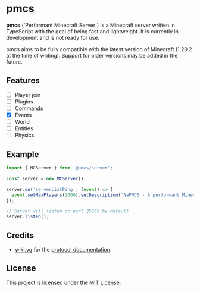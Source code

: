 # pmcs

**pmcs** ('Performant Minecraft Server') is a Minecraft server written in TypeScript with the goal of being fast and lightweight. It is currently in development and is not ready for use.

pmcs aims to be fully compatible with the latest version of Minecraft (1.20.2 at the time of writing). Support for older versions may be added in the future.

## Features

- [ ] Player join
- [ ] Plugins
- [ ] Commands
- [x] Events
- [ ] World
- [ ] Entities
- [ ] Physics

## Example

```js
import { MCServer } from '@pmcs/server';

const server = new MCServer();

server.on('serverListPing', (event) => {
  event.setMaxPlayers(2000).setDescription('§aPMCS - A performant Minecraft server');
});

// Server will listen on port 25565 by default
server.listen();
```

## Credits

- [wiki.vg](https://wiki.vg) for the [protocol documentation](https://wiki.vg/Protocol).

## License

This project is licensed under the [MIT License](LICENSE).
